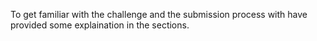 To get familiar with the challenge and the submission process with have provided some explaination in the sections.